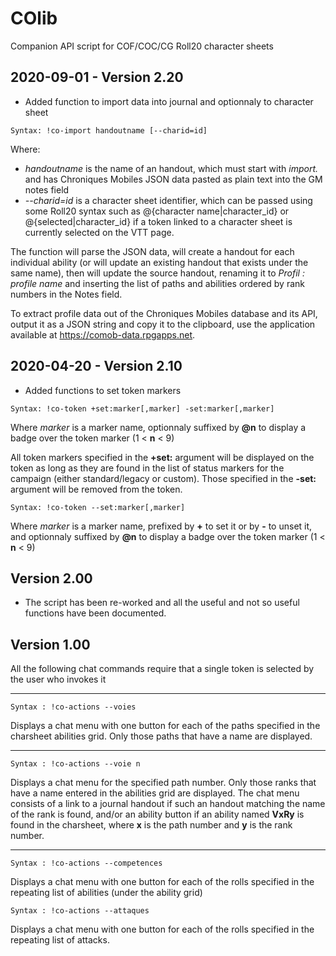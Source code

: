 # COlib

Companion API script for COF/COC/CG Roll20 character sheets

## 2020-09-01 - Version 2.20

- Added function to import data into journal and optionnaly to character sheet

```
Syntax: !co-import handoutname [--charid=id]
```

Where:

- _handoutname_ is the name of an handout, which must start with _import._ and has Chroniques Mobiles JSON data pasted as plain text into the GM notes field
- _--charid=id_ is a character sheet identifier, which can be passed using some Roll20 syntax such as @{character name|character_id} or @{selected|character_id} if a token linked to a character sheet is currently selected on the VTT page.

The function will parse the JSON data, will create a handout for each individual ability (or will update an existing handout that exists under the same name), then will update the source handout, renaming it to _Profil : profile name_ and inserting the list of paths and abilities ordered by rank numbers in the Notes field.

To extract profile data out of the Chroniques Mobiles database and its API, output it as a JSON string and copy it to the clipboard, use the application available at https://comob-data.rpgapps.net.

## 2020-04-20 - Version 2.10

- Added functions to set token markers

```
Syntax: !co-token +set:marker[,marker] -set:marker[,marker]
```

Where _marker_ is a marker name, optionnaly suffixed by **@n** to display a badge over the token marker (1 < **n** < 9)

All token markers specified in the **+set:** argument will be displayed on the token as long as they are found in the list of status markers for the campaign (either standard/legacy or custom). Those specified in the **-set:** argument will be removed from the token.

```
Syntax: !co-token --set:marker[,marker]
```

Where _marker_ is a marker name, prefixed by **+** to set it or by **-** to unset it, and optionnaly suffixed by **@n** to display a badge over the token marker (1 < **n** < 9)

## Version 2.00

- The script has been re-worked and all the useful and not so useful functions have been documented.

## Version 1.00

All the following chat commands require that a single token is selected by the user who invokes it

---
```
Syntax : !co-actions --voies
```
Displays a chat menu with one button for each of the paths specified in the charsheet abilities grid. Only those paths that have a name are displayed.

---
```
Syntax : !co-actions --voie n
```
Displays a chat menu for the specified path number. Only those ranks that have a name entered in the abilities grid are displayed. The chat menu consists of a link to a journal handout if such an handout matching the name of the rank is found, and/or an ability button if an ability named **VxRy** is found in the charsheet, where **x** is the path number and **y** is the rank number.

---
```
Syntax : !co-actions --competences
```

Displays a chat menu with one button for each of the rolls specified in the repeating list of abilities (under the ability grid)

```
Syntax : !co-actions --attaques
```

Displays a chat menu with one button for each of the rolls specified in the repeating list of attacks.
<!--stackedit_data:
eyJoaXN0b3J5IjpbLTIxMTM3NTIyNjBdfQ==
-->
